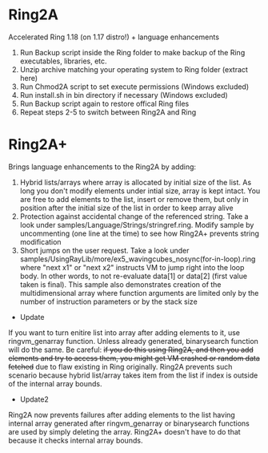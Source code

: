 # Ring2A
Accelerated Ring 1.18 (on 1.17 distro!) + language enhancements

1. Run Backup script inside the Ring folder to make backup of the Ring executables, libraries, etc.
2. Unzip archive matching your operating system to Ring folder (extract here)
3. Run Chmod2A script to set execute permissions (Windows excluded)
4. Run install.sh in bin directory if necessary (Windows excluded) 
5. Run Backup script again to restore offical Ring files
6. Repeat steps 2-5 to switch between Ring2A and Ring

# Ring2A+

Brings language enhancements to the Ring2A by adding:

1. Hybrid lists/arrays where array is allocated by initial size of the list. As long you don't modify elements under intial size, array is kept intact. You are free to add elements to the list, insert or remove them, but only in position after the initial size of the list in order to keep array alive
2. Protection against accidental change of the referenced string. Take a look under samples/Language/Strings/stringref.ring. Modify sample by uncommenting (one line at the time) to see how Ring2A+ prevents string modification
3. Short jumps on the user request. Take a look under samples/UsingRayLib/more/ex5_wavingcubes_nosync(for-in-loop).ring where "next x1" or "next x2" instructs VM to jump right into the loop body. In other words, to not re-evaluate data[1] or data[2] (first value taken is final). This sample also demonstrates creation of the multidimensional array where function arguments are limited only by the number of instruction parameters or by the stack size

* Update

If you want to turn enitire list into array after adding elements to it, use ringvm_genarray function. Unless already generated, binarysearch function will do the same. Be careful: ~~if you do this using Ring2A, and then you add elements and try to access them, you might get VM crashed or random data fetched~~ due to flaw existing in Ring originally. Ring2A prevents such scenario because hybrid list/array takes item from the list if index is outside of the internal array bounds.

* Update2

Ring2A now prevents failures after adding elements to the list having internal array generated after ringvm_genarray or binarysearch functions are used by simply deleting the array. Ring2A+ doesn't have to do that because it checks internal array bounds.
